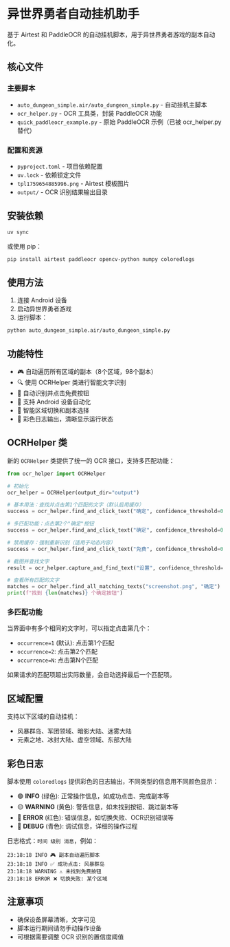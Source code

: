 # 异世界勇者自动挂机助手

基于 Airtest 和 PaddleOCR 的自动挂机脚本，用于异世界勇者游戏的副本自动化。

## 核心文件

### 主要脚本
- `auto_dungeon_simple.air/auto_dungeon_simple.py` - 自动挂机主脚本
- `ocr_helper.py` - OCR 工具类，封装 PaddleOCR 功能
- `quick_paddleocr_example.py` - 原始 PaddleOCR 示例（已被 ocr_helper.py 替代）

### 配置和资源
- `pyproject.toml` - 项目依赖配置
- `uv.lock` - 依赖锁定文件
- `tpl1759654885996.png` - Airtest 模板图片
- `output/` - OCR 识别结果输出目录

## 安装依赖

```bash
uv sync
```

或使用 pip：

```bash
pip install airtest paddleocr opencv-python numpy coloredlogs
```

## 使用方法

1. 连接 Android 设备
2. 启动异世界勇者游戏
3. 运行脚本：

```bash
python auto_dungeon_simple.air/auto_dungeon_simple.py
```

## 功能特性

- 🎮 自动遍历所有区域的副本（8个区域，98个副本）
- 🔍 使用 OCRHelper 类进行智能文字识别
- 🎯 自动识别并点击免费按钮
- 📱 支持 Android 设备自动化
- 🔄 智能区域切换和副本选择
- 🌈 彩色日志输出，清晰显示运行状态

## OCRHelper 类

新的 `OCRHelper` 类提供了统一的 OCR 接口，支持多匹配功能：

```python
from ocr_helper import OCRHelper

# 初始化
ocr_helper = OCRHelper(output_dir="output")

# 基本用法：查找并点击第1个匹配的文字（默认启用缓存）
success = ocr_helper.find_and_click_text("确定", confidence_threshold=0.8)

# 多匹配功能：点击第2个"确定"按钮
success = ocr_helper.find_and_click_text("确定", confidence_threshold=0.8, occurrence=2)

# 禁用缓存：强制重新识别（适用于动态内容）
success = ocr_helper.find_and_click_text("免费", confidence_threshold=0.8, use_cache=False)

# 截图并查找文字
result = ocr_helper.capture_and_find_text("设置", confidence_threshold=0.7)

# 查看所有匹配的文字
matches = ocr_helper.find_all_matching_texts("screenshot.png", "确定")
print(f"找到 {len(matches)} 个确定按钮")
```

### 多匹配功能

当界面中有多个相同的文字时，可以指定点击第几个：

- `occurrence=1` (默认): 点击第1个匹配
- `occurrence=2`: 点击第2个匹配
- `occurrence=N`: 点击第N个匹配

如果请求的匹配项超出实际数量，会自动选择最后一个匹配项。

## 区域配置

支持以下区域的自动挂机：
- 风暴群岛、军团领域、暗影大陆、迷雾大陆
- 元素之地、冰封大陆、虚空领域、东部大陆

## 彩色日志

脚本使用 `coloredlogs` 提供彩色的日志输出，不同类型的信息用不同颜色显示：

- 🟢 **INFO** (绿色): 正常操作信息，如成功点击、完成副本等
- 🟡 **WARNING** (黄色): 警告信息，如未找到按钮、跳过副本等
- 🔴 **ERROR** (红色): 错误信息，如切换失败、OCR识别错误等
- 🔵 **DEBUG** (青色): 调试信息，详细的操作过程

日志格式：`时间 级别 消息`，例如：
```
23:18:18 INFO 🎮 副本自动遍历脚本
23:18:18 INFO ✅ 成功点击: 风暴群岛
23:18:18 WARNING ⚠️ 未找到免费按钮
23:18:18 ERROR ❌ 切换失败: 某个区域
```

## 注意事项

- 确保设备屏幕清晰，文字可见
- 脚本运行期间请勿手动操作设备
- 可根据需要调整 OCR 识别的置信度阈值
